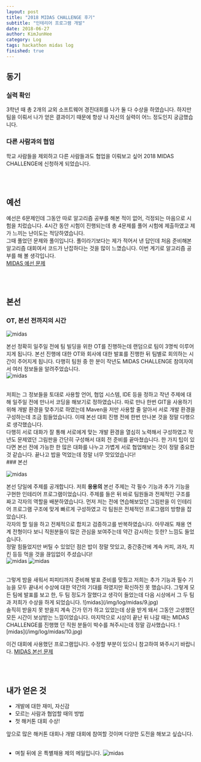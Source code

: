 ```yaml
---
layout: post
title: "2018 MIDAS CHALLENGE 후기"
subtitle: "인테리어 프로그램 개발"
date: 2018-06-27
author: KimJunHee
category: Log
tags: hackathon midas log
finished: true
---
```


## 동기

### 실력 확인

3학년 때 총 2개의 교외 소프트웨어 경진대회를 나가 둘 다 수상을 하였습니다. 하지만 팀을 이뤄서 나가 얻은 결과이기 때문에 항상 나 자신의 실력이 어느 정도인지 궁금했습니다.

### 다른 사람과의 협업

학교 사람들을 제외하고 다른 사람들과도 협업을 이뤄보고 싶어 2018 MIDAS CHALLENGE에 신청하게 되었습니다.

<br/><br/>
## 예선

예선은 6문제인데 그동안 따로 알고리즘 공부를 해본 적이 없어, 걱정되는 마음으로 시험을 치렀습니다. 4시간 동안 시험이 진행되는데 총 4문제를 풀어 시험에 제출하였고 제가 느끼는 난이도는 적당하였습니다. <br/>
그때 풀었던 문제와 풀이입니다. 풀이라기보다는 제가 적어서 낸 답인데 처음 준비해본 알고리즘 대회여서 코드가 난잡하다는 것을 많이 느꼈습니다. 이번 계기로 알고리즘 공부를 해 볼 생각입니다. <br/>
[MIDAS 예선 문제](https://github.com/wnsgml972/Coding-Test/tree/master/MIDAS-CHALLENGE)

<br/><br/>
## 본선

### OT, 본선 전까지의 시간

![midas](/img/log/midas/1.jpg)

본선 정확히 일주일 전에 팀 빌딩을 위한 OT를 진행하는데 랜덤으로 팀이 3명씩 이루어지게 됩니다.
본선 진행에 대한 OT와 회사에 대한 발표를 진행한 뒤 팀별로 회의하는 시간이 주어지게 됩니다. 다행히 팀원 중 한 분이 작년도 MIDAS CHALLENGE 참여자여서 여러 정보들을 알려주었습니다. <br/>
![midas](/img/log/midas/2.jpg)

<br/>
저희는 그 정보들을 토대로 사용할 언어, 협업 시스템, IDE 등을 정하고 작년 주제에 대해 일주일 전에 만나서 코딩을 해보기로 정하였습니다. 따로 만나 한번 GIT을 사용하기 위해 개발 환경을 맞추기로 하였는데 Maven을 저만 사용할 줄 알아서 서로 개발 환경을 구성하는데 조금 힘들었습니다. 이때 본선 대회 진행 전에 한번 만나본 것을 정말 다행으로 생각했습니다. <br/>
다행히 서로 대화가 잘 통해 서로에게 맞는 개발 환경을 열심히 노력해서 구성하였고 작년도 문제였던 그림판을 간단히 구성해서 대회 전 준비를 끝마쳤습니다. 한 가지 팁이 있다면 본선 전에 가능한 한 많은 대화를 나누고 가볍게 서로 협업해보는 것이 정말 중요한 것 같습니다. 끝나고 밥을 먹었는데 정말 너무 맛있었습니다!

<br/>
### 본선

![midas](/img/log/midas/4.jpg)

본선 당일에 주제를 공개합니다. 저희 __응용의__ 본선 주제는 각 필수 기능과 추가 기능을 구현한 인테리어 프로그램이었습니다. 주제를 들은 뒤 바로 팀원들과 전체적인 구조를 짜고 각자의 역할을 배분하였습니다. 먼저 저는 전에 연습해보았던 그림판을 이 인테리어 프로그램 구조에 맞게 빠르게 구성하였고 각 팀원은 전체적인 프로그램의 방향을 잡았습니다. <br/>
각자의 할 일을 하고 전체적으로 합치고 검증하고를 반복하였습니다. 아무래도 채용 연계 전형이다 보니 직원분들이 많은 관심을 보여주는데 약간 감시하는 듯한? 느낌도 들었습니다. <br/>
정말 힘들었지만 버틸 수 있었던 점은 밥이 정말 맛있고, 중간중간에 계속 커피, 과자, 치킨 등등 먹을 것을 끊임없이 주셨습니다! <br/>
![midas](/img/log/midas/5.jpg)
![midas](/img/log/midas/6.jpg)

<br/>
그렇게 밤을 새워서 피피티까지 준비해 발표 준비를 맞췄고 저희는 추가 기능과 필수 기능을 모두 끝내서 수상에 대한 약간의 기대를 하였지만 확신하진 못 했습니다. 그렇게 모든 팀에 발표를 보고 한, 두 팀 정도가 잘했다고 생각이 들었는데 다음 시상에서 그 두 팀과 저희가 수상을 하게 되었습니다.
![midas](/img/log/midas/9.jpg)

<br/>
솔직히 받을지 못 받을지 계속 긴가 민가 하고 있었는데 상을 받게 돼서 그동안 고생했던 모든 시간이 보상받는 느낌이었습니다. 마지막으로 시상이 끝난 뒤 나갈 때는 MIDAS CHALLENGE를 진행했 던 직원 분들이 박수를 쳐주시는데 정말 감사했습니다.
![midas](/img/log/midas/10.jpg)

이건 대회에 사용했던 프로그램입니다. 수정할 부분이 있으니 참고하여 봐주시기 바랍니다.
[MIDAS 본선 문제](https://github.com/wnsgml972/MIDAS_C)

<br/><br/>
## 내가 얻은 것

* 개발에 대한 재미, 자신감
* 모르는 사람과 협업할 때의 방법
* 첫 해커톤 대회 수상!

앞으로 많은 해커톤 대회나 개발 대회에 참여할 것이며 다양한 도전을 해보고 싶습니다. <br/><br/>

* 며칠 뒤에 온 특별채용 제의 메일입니다.
![midas](/img/log/midas/12.jpg)
